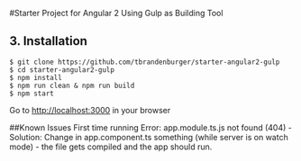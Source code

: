 #Starter Project for Angular 2 
Using Gulp as Building Tool



## 3. Installation
```
$ git clone https://github.com/tbrandenburger/starter-angular2-gulp
$ cd starter-angular2-gulp
$ npm install 
$ npm run clean & npm run build
$ npm start
```
Go to [http://localhost:3000](http://localhost:3000) in your browser

##Known Issues
First time running Error: app.module.ts.js not found (404) - Solution: Change in app.component.ts something (while server is on watch mode) - the file gets compiled and the app should run.

